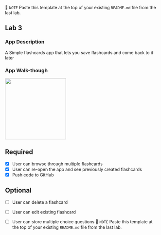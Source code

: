 📝 `NOTE` Paste this template at the top of your existing `README.md` file from the last lab.

## Lab 3

### App Description
A Simple flashcards app that lets you save flashcards and come back to it later

### App Walk-though


<img src="./lab3.gif" width=200><br>

## Required
- [x] User can browse through multiple flashcards
- [x] User can re-open the app and see previously created flashcards
- [x] Push code to GitHub
## Optional
- [ ] User can delete a flashcard
- [ ] User can edit existing flashcard
- [ ] User can store multiple choice questions
📝 `NOTE` Paste this template at the top of your existing `README.md` file from the last lab.

